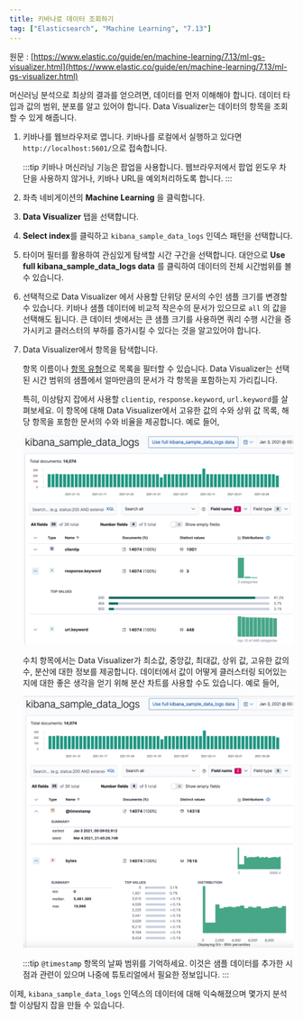 ```yaml
---
title: 키바나로 데이터 조회하기
tag: ["Elasticsearch", "Machine Learning", "7.13"]
---
```


원문 : [https://www.elastic.co/guide/en/machine-learning/7.13/ml-gs-visualizer.html](https://www.elastic.co/guide/en/machine-learning/7.13/ml-gs-visualizer.html)

머신러닝 분석으로 최상의 결과를 얻으려면, 데이터를 먼저 이해해야 합니다.
데이터 타입과 값의 범위, 분포를 알고 있어야 합니다.
Data Visualizer는 데이터의 항목을 조회할 수 있게 해줍니다.

1. 키바나를 웹브라우저로 엽니다.
  키바나를 로컬에서 실행하고 있다면 `http://localhost:5601/`으로 접속합니다.

    :::tip
    키바나 머신러닝 기능은 팝업을 사용합니다.
    웹브라우저에서 팝업 윈도우 차단을 사용하지 않거나, 키바나 URL을 예외처리하도록 합니다.
    :::

2. 좌측 네비게이션의 **Machine Learning** 을 클릭합니다.

3. **Data Visualizer** 탭을 선택합니다.

4. **Select index**를 클릭하고 `kibana_sample_data_logs` 인덱스 패턴을 선택합니다.

5. 타이머 필터를 활용하여 관심있게 탐색할 시간 구간을 선택합니다.
  대안으로 **Use full kibana_sample_data_logs data** 를 클릭하여 데이터의 전체 시간범위를 볼 수 있습니다.

6. 선택적으로 Data Visualizer 에서 사용할 단위당 문서의 수인 샘플 크기를 변경할 수 있습니다.
  키바나 샘플 데이터에 비교적 작은수의 문서가 있으므로 `all` 의 값을 선택해도 됩니다.
  큰 데이터 셋에서는 큰 샘플 크기를 사용하면 쿼리 수행 시간을 증가시키고 클러스터의 부하를 증가시킬 수 있다는 것을 알고있어야 합니다.

7. Data Visualizer에서 항목을 탐색합니다.

    항목 이름이나 [항목 유형](https://www.elastic.co/guide/en/elasticsearch/reference/7.17/mapping-types.html)으로 목록을 필터할 수 있습니다.
    Data Visualizer는 선택된 시간 범위의 샘플에서 얼마만큼의 문서가 각 항목을 포함하는지 가리킵니다.

    특히, 이상탐지 잡에서 사용할 `clientip`, `response.keyword`, `url.keyword`를 살펴보세요.
    이 항목에 대해 Data Visualizer에서 고유한 값의 수와 상위 값 목록, 해당 항목을 포함한 문서의 수와 비율을 제공합니다.
    예로 들어,

    ![ml-gs-data-keyword](./images/ml-gs-data-keyword.jpg)

    수치 항목에서는 Data Visualizer가 최소값, 중앙값, 최대값, 상위 값, 고유한 값의 수, 분산에 대한 정보를 제공합니다.
    데이터에서 값이 어떻게 클러스터링 되어있는지에 대한 좋은 생각을 얻기 위해 분산 차트를 사용할 수도 있습니다.
    예로 들어,

    ![ml-gs-data-metric](./images/ml-gs-data-metric.jpg)

    :::tip
    `@timestamp` 항목의 날짜 범위를 기억하세요.
    이것은 샘플 데이터를 추가한 시점과 관련이 있으며 나중에 튜토리얼에서 필요한 정보입니다.
    :::

이제, `kibana_sample_data_logs` 인덱스의 데이터에 대해 익숙해졌으며 몇가지 분석할 이상탐지 잡을 만들 수 있습니다.

<AdsenseB />